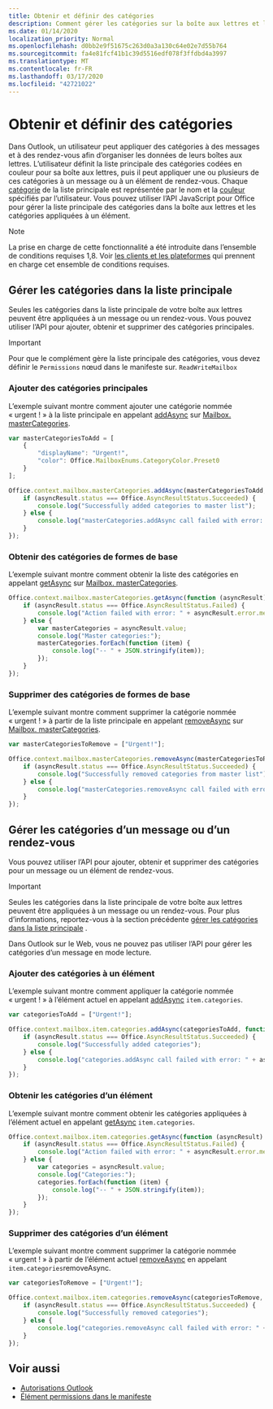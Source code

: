 ```yaml
---
title: Obtenir et définir des catégories
description: Comment gérer les catégories sur la boîte aux lettres et l’élément
ms.date: 01/14/2020
localization_priority: Normal
ms.openlocfilehash: d0bb2e9f51675c263d0a3a130c64e02e7d55b764
ms.sourcegitcommit: fa4e81fcf41b1c39d5516edf078f3ffdbd4a3997
ms.translationtype: MT
ms.contentlocale: fr-FR
ms.lasthandoff: 03/17/2020
ms.locfileid: "42721022"
---
```

# <a name="get-and-set-categories"></a>Obtenir et définir des catégories

Dans Outlook, un utilisateur peut appliquer des catégories à des messages et à des rendez-vous afin d’organiser les données de leurs boîtes aux lettres. L’utilisateur définit la liste principale des catégories codées en couleur pour sa boîte aux lettres, puis il peut appliquer une ou plusieurs de ces catégories à un message ou à un élément de rendez-vous. Chaque [catégorie](/javascript/api/outlook/office.categorydetails) de la liste principale est représentée par le nom et la [couleur](/javascript/api/outlook/office.mailboxenums.categorycolor) spécifiés par l’utilisateur. Vous pouvez utiliser l’API JavaScript pour Office pour gérer la liste principale des catégories dans la boîte aux lettres et les catégories appliquées à un élément.

> [!NOTE]
> La prise en charge de cette fonctionnalité a été introduite dans l’ensemble de conditions requises 1,8. Voir [les clients et les plateformes](../reference/requirement-sets/outlook-api-requirement-sets.md#requirement-sets-supported-by-exchange-servers-and-outlook-clients) qui prennent en charge cet ensemble de conditions requises.

## <a name="manage-categories-in-the-master-list"></a>Gérer les catégories dans la liste principale

Seules les catégories dans la liste principale de votre boîte aux lettres peuvent être appliquées à un message ou un rendez-vous. Vous pouvez utiliser l’API pour ajouter, obtenir et supprimer des catégories principales.

> [!IMPORTANT]
> Pour que le complément gère la liste principale des catégories, vous devez définir le `Permissions` nœud dans le manifeste sur. `ReadWriteMailbox`

### <a name="add-master-categories"></a>Ajouter des catégories principales

L’exemple suivant montre comment ajouter une catégorie nommée « urgent ! » à la liste principale en appelant [addAsync](/javascript/api/outlook/office.mastercategories#addasync-categories--options--callback-) sur [Mailbox. masterCategories](/javascript/api/outlook/office.mailbox#mastercategories).

```js
var masterCategoriesToAdd = [
    {
        "displayName": "Urgent!",
        "color": Office.MailboxEnums.CategoryColor.Preset0
    }
];

Office.context.mailbox.masterCategories.addAsync(masterCategoriesToAdd, function (asyncResult) {
    if (asyncResult.status === Office.AsyncResultStatus.Succeeded) {
        console.log("Successfully added categories to master list");
    } else {
        console.log("masterCategories.addAsync call failed with error: " + asyncResult.error.message);
    }
});
```

### <a name="get-master-categories"></a>Obtenir des catégories de formes de base

L’exemple suivant montre comment obtenir la liste des catégories en appelant [getAsync](/javascript/api/outlook/office.mastercategories#getasync-options--callback-) sur [Mailbox. masterCategories](/javascript/api/outlook/office.mailbox#mastercategories).

```js
Office.context.mailbox.masterCategories.getAsync(function (asyncResult) {
    if (asyncResult.status === Office.AsyncResultStatus.Failed) {
        console.log("Action failed with error: " + asyncResult.error.message);
    } else {
        var masterCategories = asyncResult.value;
        console.log("Master categories:");
        masterCategories.forEach(function (item) {
            console.log("-- " + JSON.stringify(item));
        });
    }
});
```

### <a name="remove-master-categories"></a>Supprimer des catégories de formes de base

L’exemple suivant montre comment supprimer la catégorie nommée « urgent ! » à partir de la liste principale en appelant [removeAsync](/javascript/api/outlook/office.mastercategories#removeasync-categories--options--callback-) sur [Mailbox. masterCategories](/javascript/api/outlook/office.mailbox#mastercategories).

```js
var masterCategoriesToRemove = ["Urgent!"];

Office.context.mailbox.masterCategories.removeAsync(masterCategoriesToRemove, function (asyncResult) {
    if (asyncResult.status === Office.AsyncResultStatus.Succeeded) {
        console.log("Successfully removed categories from master list");
    } else {
        console.log("masterCategories.removeAsync call failed with error: " + asyncResult.error.message);
    }
});
```

## <a name="manage-categories-on-a-message-or-appointment"></a>Gérer les catégories d’un message ou d’un rendez-vous

Vous pouvez utiliser l’API pour ajouter, obtenir et supprimer des catégories pour un message ou un élément de rendez-vous.

> [!IMPORTANT]
> Seules les catégories dans la liste principale de votre boîte aux lettres peuvent être appliquées à un message ou un rendez-vous. Pour plus d’informations, reportez-vous à la section précédente [gérer les catégories dans la liste principale](#manage-categories-in-the-master-list) .
>
> Dans Outlook sur le Web, vous ne pouvez pas utiliser l’API pour gérer les catégories d’un message en mode lecture.

### <a name="add-categories-to-an-item"></a>Ajouter des catégories à un élément

L’exemple suivant montre comment appliquer la catégorie nommée « urgent ! » à l’élément actuel en appelant [addAsync](/javascript/api/outlook/office.categories#addasync-categories--options--callback-) `item.categories`.

```js
var categoriesToAdd = ["Urgent!"];

Office.context.mailbox.item.categories.addAsync(categoriesToAdd, function (asyncResult) {
    if (asyncResult.status === Office.AsyncResultStatus.Succeeded) {
        console.log("Successfully added categories");
    } else {
        console.log("categories.addAsync call failed with error: " + asyncResult.error.message);
    }
});
```

### <a name="get-an-items-categories"></a>Obtenir les catégories d’un élément

L’exemple suivant montre comment obtenir les catégories appliquées à l’élément actuel en appelant [getAsync](/javascript/api/outlook/office.categories#getasync-options--callback-) `item.categories`.

```js
Office.context.mailbox.item.categories.getAsync(function (asyncResult) {
    if (asyncResult.status === Office.AsyncResultStatus.Failed) {
        console.log("Action failed with error: " + asyncResult.error.message);
    } else {
        var categories = asyncResult.value;
        console.log("Categories:");
        categories.forEach(function (item) {
            console.log("-- " + JSON.stringify(item));
        });
    }
});
```

### <a name="remove-categories-from-an-item"></a>Supprimer des catégories d’un élément

L’exemple suivant montre comment supprimer la catégorie nommée « urgent ! » à partir de l’élément actuel [removeAsync](/javascript/api/outlook/office.categories#removeasync-categories--options--callback-) en appelant `item.categories`removeAsync.

```js
var categoriesToRemove = ["Urgent!"];

Office.context.mailbox.item.categories.removeAsync(categoriesToRemove, function (asyncResult) {
    if (asyncResult.status === Office.AsyncResultStatus.Succeeded) {
        console.log("Successfully removed categories");
    } else {
        console.log("categories.removeAsync call failed with error: " + asyncResult.error.message);
    }
});
```

## <a name="see-also"></a>Voir aussi

- [Autorisations Outlook](understanding-outlook-add-in-permissions.md)
- [Élément permissions dans le manifeste](../reference/manifest/permissions.md)
